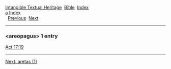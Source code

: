 [Intangible Textual Heritage](../../index)  [Bible](../index) 
[Index](index)   
[a Index](_a_)  
  [Previous](c00687)  [Next](c00689) 

------------------------------------------------------------------------

### &lt;areopagus&gt; 1 entry

[Act 17:19](../kjv/act017.htm#019)  

------------------------------------------------------------------------

[Next: aretas (1)](c00689)
